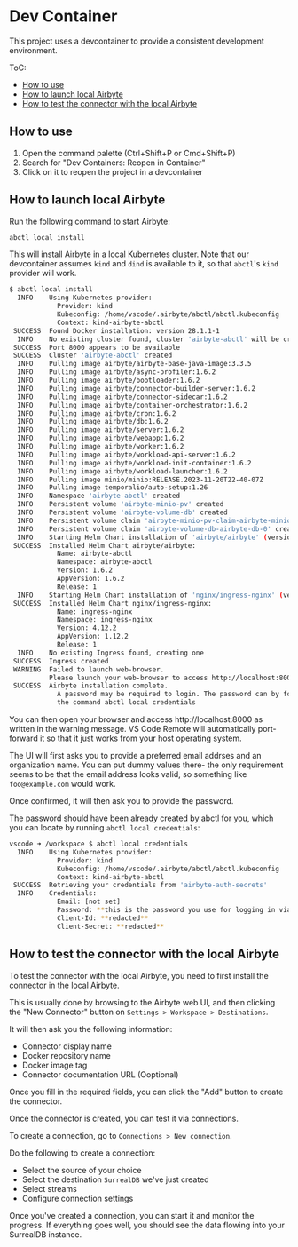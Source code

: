 # Dev Container

This project uses a devcontainer to provide a consistent development environment.

ToC:

- [How to use](#how-to-use)
- [How to launch local Airbyte](#how-to-launch-local-airbyte)
- [How to test the connector with the local Airbyte](#how-to-test-the-connector-with-the-local-airbyte)

## How to use

1. Open the command palette (Ctrl+Shift+P or Cmd+Shift+P)
2. Search for "Dev Containers: Reopen in Container"
3. Click on it to reopen the project in a devcontainer

## How to launch local Airbyte

Run the following command to start Airbyte:

```bash
abctl local install
```

This will install Airbyte in a local Kubernetes cluster.
Note that our devcontainer assumes `kind` and `dind` is available to it, so that `abctl`'s `kind` provider will work.

```bash
$ abctl local install
  INFO    Using Kubernetes provider:
            Provider: kind
            Kubeconfig: /home/vscode/.airbyte/abctl/abctl.kubeconfig
            Context: kind-airbyte-abctl
 SUCCESS  Found Docker installation: version 28.1.1-1                                                                                                            
  INFO    No existing cluster found, cluster 'airbyte-abctl' will be created                                                                                     
 SUCCESS  Port 8000 appears to be available                                                                                                                      
 SUCCESS  Cluster 'airbyte-abctl' created                                                                                                                        
  INFO    Pulling image airbyte/airbyte-base-java-image:3.3.5
  INFO    Pulling image airbyte/async-profiler:1.6.2
  INFO    Pulling image airbyte/bootloader:1.6.2    
  INFO    Pulling image airbyte/connector-builder-server:1.6.2
  INFO    Pulling image airbyte/connector-sidecar:1.6.2
  INFO    Pulling image airbyte/container-orchestrator:1.6.2
  INFO    Pulling image airbyte/cron:1.6.2
  INFO    Pulling image airbyte/db:1.6.2
  INFO    Pulling image airbyte/server:1.6.2
  INFO    Pulling image airbyte/webapp:1.6.2
  INFO    Pulling image airbyte/worker:1.6.2
  INFO    Pulling image airbyte/workload-api-server:1.6.2
  INFO    Pulling image airbyte/workload-init-container:1.6.2
  INFO    Pulling image airbyte/workload-launcher:1.6.2
  INFO    Pulling image minio/minio:RELEASE.2023-11-20T22-40-07Z
  INFO    Pulling image temporalio/auto-setup:1.26
  INFO    Namespace 'airbyte-abctl' created
  INFO    Persistent volume 'airbyte-minio-pv' created
  INFO    Persistent volume 'airbyte-volume-db' created
  INFO    Persistent volume claim 'airbyte-minio-pv-claim-airbyte-minio-0' created
  INFO    Persistent volume claim 'airbyte-volume-db-airbyte-db-0' created
  INFO    Starting Helm Chart installation of 'airbyte/airbyte' (version: 1.6.2)
 SUCCESS  Installed Helm Chart airbyte/airbyte:
            Name: airbyte-abctl
            Namespace: airbyte-abctl
            Version: 1.6.2
            AppVersion: 1.6.2
            Release: 1
  INFO    Starting Helm Chart installation of 'nginx/ingress-nginx' (version: 4.12.2)
 SUCCESS  Installed Helm Chart nginx/ingress-nginx:
            Name: ingress-nginx
            Namespace: ingress-nginx
            Version: 4.12.2
            AppVersion: 1.12.2
            Release: 1
  INFO    No existing Ingress found, creating one
 SUCCESS  Ingress created
 WARNING  Failed to launch web-browser.
          Please launch your web-browser to access http://localhost:8000
 SUCCESS  Airbyte installation complete.
            A password may be required to login. The password can by found by running
            the command abctl local credentials
```

You can then open your browser and access http://localhost:8000 as written in the warning message.
VS Code Remote will automatically port-forward it so that it just works from your host operating system.

The UI will first asks you to provide a preferred email addrses and an organization name.
You can put dummy values there- the only requirement seems to be that the email address looks valid, so something like `foo@example.com` would work.

Once confirmed, it will then ask you to provide the password.

The password should have been already created by abctl for you, which you can locate by running `abctl local credentials`:

```bash
vscode ➜ /workspace $ abctl local credentials
  INFO    Using Kubernetes provider:
            Provider: kind
            Kubeconfig: /home/vscode/.airbyte/abctl/abctl.kubeconfig
            Context: kind-airbyte-abctl
 SUCCESS  Retrieving your credentials from 'airbyte-auth-secrets'
  INFO    Credentials:
            Email: [not set]
            Password: **this is the password you use for logging in via the web UI**
            Client-Id: **redacted**
            Client-Secret: **redacted**
```

## How to test the connector with the local Airbyte

To test the connector with the local Airbyte, you need to first install the connector in the local Airbyte.

This is usually done by browsing to the Airbyte web UI, and then clicking the "New Connector" button on  `Settings > Workspace > Destinations`.

It will then ask you the following information:

- Connector display name
- Docker repository name
- Docker image tag
- Connector documentation URL (Ooptional)

Once you fill in the required fields, you can click the "Add" button to create the connector.

Once the connector is created, you can test it via connections.

To create a connection, go to `Connections > New connection`.

Do the following to create a connection:

- Select the source of your choice
- Select the destination `SurrealDB` we've just created
- Select streams
- Configure connection settings

Once you've created a connection, you can start it and monitor the progress.
If everything goes well, you should see the data flowing into your SurrealDB instance.
